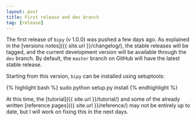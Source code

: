 ```yaml
---
layout: post
title: First release and dev branch
tag: [release]
---
```


The first release of `bipy` (v 1.0.0) was pushed a few days ago. As explained in the [versions notes]({{ site.url }}/changelog/), the stable releases will be tagged, and the current development version will be available through the `dev` branch. By default, the `master` branch on GitHub will have the latest stable release.

Starting from this version, `bipy` can be installed using setuptools:

{% highlight bash %}
sudo python setup.py install
{% endhighlight %}

At this time, the [tutorial]({{ site.url }}/tutorial/) and some of the already written [reference pages]({{ site.url }}/reference/) may not be entirely up to date, but I will work on fixing this in the next days.